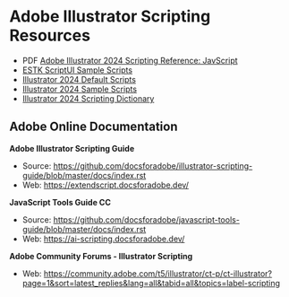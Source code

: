 # Adobe Illustrator Scripting Resources


- PDF [Adobe Illustrator 2024 Scripting Reference: JavScript](./Adobe_Illustrator-2024_Scripting-Reference_JavaScript.pdf)
- [ESTK ScriptUI Sample Scripts](./Adobe_ESTK-ScriptUI_Sample-Scripts/README.md)
- [Illustrator 2024 Default Scripts](./Adobe_Illustrator-2024_Defualt-Scripts/README.md)
- [Illustrator 2024 Sample Scripts](./Adobe_Illustrator-2024_Sample-Scripts/README.md)
- [Illustrator 2024 Scripting Dictionary](./Adobe_Illustrator-2024_Scripting-Dictionary/README.md)


## Adobe Online Documentation

**Adobe Illustrator Scripting Guide**

- Source: https://github.com/docsforadobe/illustrator-scripting-guide/blob/master/docs/index.rst
- Web: https://extendscript.docsforadobe.dev/

**JavaScript Tools Guide CC**

- Source: https://github.com/docsforadobe/javascript-tools-guide/blob/master/docs/index.rst
- Web: https://ai-scripting.docsforadobe.dev/

**Adobe Community Forums - Illustrator Scripting**

- Web: https://community.adobe.com/t5/illustrator/ct-p/ct-illustrator?page=1&sort=latest_replies&lang=all&tabid=all&topics=label-scripting

